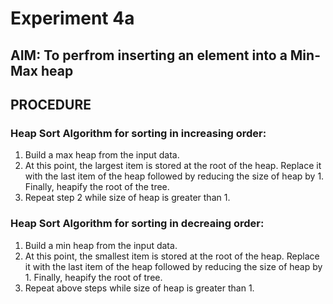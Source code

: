 # Experiment 4a
## AIM: To perfrom inserting an element into a Min-Max heap


## PROCEDURE 
### Heap Sort Algorithm for sorting in increasing order: 
1. Build a max heap from the input data. 
2. At this point, the largest item is stored at the root of the heap. Replace it with the last item of the heap followed by reducing the size of heap by 1. Finally, heapify the root of the tree. 
3. Repeat step 2 while size of heap is greater than 1.
### Heap Sort Algorithm for sorting in decreaing order: 
1. Build a min heap from the input data.
2. At this point, the smallest item is stored at the root of the heap. Replace it with the last item of the heap followed by reducing the size of heap by 1. Finally, heapify the root of tree.
3. Repeat above steps while size of heap is greater than 1.
